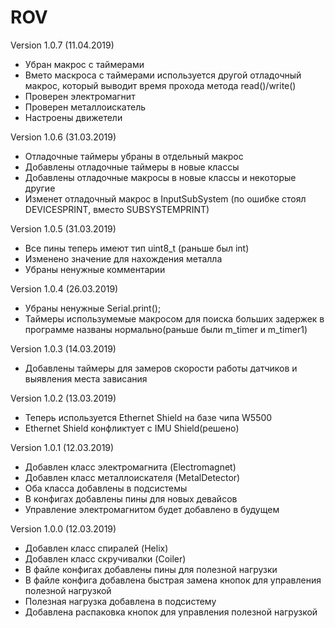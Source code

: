 # ROV

Version 1.0.7 (11.04.2019)

- Убран макрос с таймерами
- Вмето маскроса с таймерами используется другой отладочный макрос, который выводит время прохода метода read()/write()
- Проверен электромагнит
- Проверен металлоискатель
- Настроены движетели

Version 1.0.6 (31.03.2019)

- Отладочные таймеры убраны в отдельный макрос
- Добавлены отладочные таймеры в новые классы
- Добавлены отладочные макросы в новые классы и некоторые другие
- Изменет отладочный макрос в InputSubSystem (по ошибке стоял DEVICESPRINT, вместо SUBSYSTEMPRINT)

Version 1.0.5 (31.03.2019)

- Все пины теперь имеют тип uint8_t (раньше был int)
- Изменено значение для нахождения металла
- Убраны ненужные комментарии

Version 1.0.4 (26.03.2019)

- Убраны ненужные Serial.print();
- Таймеры использумемые макросом для поиска больших задержек в программе названы нормально(раньше были m_timer и m_timer1)

Version 1.0.3 (14.03.2019)

- Добавлены таймеры для замеров скорости работы датчиков и выявления места зависания


Version 1.0.2 (13.03.2019)

- Теперь используется Ethernet Shield на базе чипа W5500
- Ethernet Shield конфликтует с IMU Shield(решено)


Version 1.0.1 (12.03.2019)

- Добавлен класс электромагнита (Electromagnet)
- Добавлен класс металлоискателя (MetalDetector)
- Оба класса добавлены в подсистемы
- В конфигах добавлены пины для новых девайсов
- Управление электромагнитом будет добавлено в будущем


Version 1.0.0 (12.03.2019)

- Добавлен класс спиралей (Helix)
- Добавлен класс скручивалки (Coiler)
- В файле конфигах добавлены пины для полезной нагрузки
- В файле конфига добавлена быстрая замена кнопок для управления полезной нагрузкой
- Полезная нагрузка добавлена в подсистему
- Добавлена распаковка кнопок для управления полезной нагрузкой
